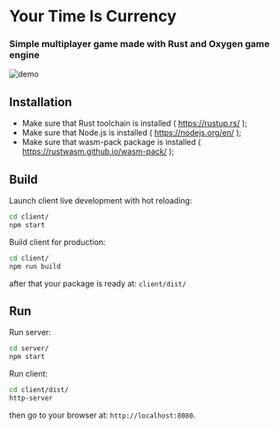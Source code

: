 # Your Time Is Currency
### Simple multiplayer game made with Rust and Oxygen game engine

![demo](./media/your-precious-time.gif)

## Installation
- Make sure that Rust toolchain is installed ( https://rustup.rs/ );
- Make sure that Node.js is installed ( https://nodejs.org/en/ );
- Make sure that wasm-pack package is installed ( https://rustwasm.github.io/wasm-pack/ );

## Build
Launch client live development with hot reloading:
```bash
cd client/
npm start
```

Build client for production:
```bash
cd client/
npm run build
```
after that your package is ready at: `client/dist/`

## Run
Run server:
```bash
cd server/
npm start
```

Run client:
```bash
cd client/dist/
http-server
```
then go to your browser at: `http://localhost:8080`.
